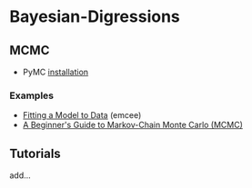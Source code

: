 # Bayesian-Digressions

## MCMC

- PyMC [installation](https://github.com/pymc-devs/pymc/issues/4937)

### Examples

- [Fitting a Model to Data](http://dfm.io/emcee/current/user/line/#) (emcee)
- [A Beginner's Guide to Markov-Chain Monte Carlo (MCMC)](https://prappleizer.github.io/Tutorials/MCMC/MCMC_Tutorial_Solution.html)

## Tutorials
 add... 
